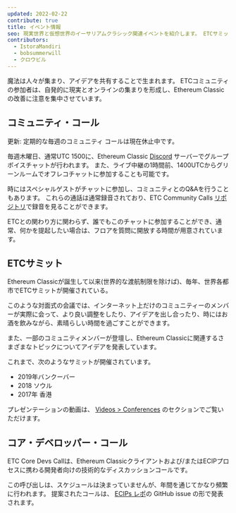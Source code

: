 ```yaml
---
updated: 2022-02-22
contribute: true
title: イベント情報
seo: 現実世界と仮想世界のイーサリアムクラシック関連イベントを紹介します。 ETCサミットと週1回のコミュニティコールは、どなたでもご参加いただけます。
contributors:
  - IstoraMandiri
  - bobsummerwill
  - クロウビル
---
```


魔法は人々が集まり、アイデアを共有することで生まれます。 ETCコミュニティの参加者は、自発的に現実とオンラインの集まりを形成し、Ethereum Classicの改善に注意を集中させています。

## コミュニティ・コール

更新: 定期的な毎週のコミュニティ コールは現在休止中です。

毎週木曜日、通常UTC 1500に、Ethereum Classic [Discord](https://ethereumclassic.org/discord) サーバーでグループボイスチャットが行われます。 [](https://www.youtube.com/channel/UCp07VPnC1ejyAp5gMvvA4dw/videos)また、ライブ中継の1時間前、1400UTCからグリーンルームでオフレコチャットに参加することも可能です。

時にはスペシャルゲストがチャットに参加し、コミュニティとのQ&Aを行うこともあります。 これらの通話は通常録音されており、ETC Community Calls [リポジトリ](https://github.com/ethereumclassic/community-calls)で録音を見ることができます。

ETCとの関わり方に関わらず、誰でもこのチャットに参加することができ、通常、何かを提起したい場合は、フロアを質問に開放する時間が用意されています。

## ETCサミット

Ethereum Classicが誕生して以来(世界的な渡航制限を除けば)、毎年、世界各都市でETCサミットが開催されている。

このような対面式の会議では、インターネット上だけのコミュニティーのメンバーが実際に会って、より良い調整をしたり、アイデアを出し合ったり、時にはお酒を飲みながら、素晴らしい時間を過ごすことができます。

また、一部のコミュニティメンバーが登壇し、Ethereum Classicに関連するさまざまなトピックについてアイデアを発表しています。

これまで、次のようなサミットが開催されています。

- 2019年バンクーバー
- 2018 ソウル
- 2017年 香港

プレゼンテーションの動画は、 [Videos > Conferences](/videos/conferences) のセクションでご覧いただけます。

## コア・デベロッパー・コール

ETC Core Devs Callは、Ethereum Classicクライアントおよび/またはECIPプロセスに携わる開発者向けの技術的なディスカッションコールです。

この呼び出しは、スケジュールは決まっていませんが、年間を通じてかなり頻繁に行われます。 提案されたコールは、 [ECIPs レポ](https://github.com/ethereumclassic/ECIPs/issues?q=is%3Aissue+Devs+Call)の GitHub issue の形で発表されます。
